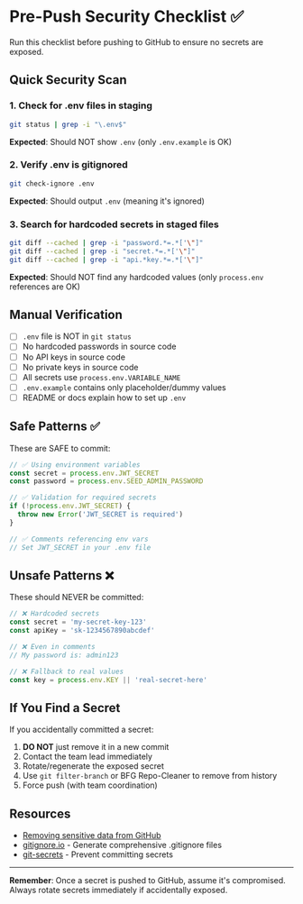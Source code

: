# Pre-Push Security Checklist ✅

Run this checklist before pushing to GitHub to ensure no secrets are exposed.

## Quick Security Scan

### 1. Check for .env files in staging
```bash
git status | grep -i "\.env$"
```
**Expected**: Should NOT show `.env` (only `.env.example` is OK)

### 2. Verify .env is gitignored
```bash
git check-ignore .env
```
**Expected**: Should output `.env` (meaning it's ignored)

### 3. Search for hardcoded secrets in staged files
```bash
git diff --cached | grep -i "password.*=.*['\"]"
git diff --cached | grep -i "secret.*=.*['\"]"
git diff --cached | grep -i "api.*key.*=.*['\"]"
```
**Expected**: Should NOT find any hardcoded values (only `process.env` references are OK)

## Manual Verification

- [ ] `.env` file is NOT in `git status`
- [ ] No hardcoded passwords in source code
- [ ] No API keys in source code
- [ ] No private keys in source code
- [ ] All secrets use `process.env.VARIABLE_NAME`
- [ ] `.env.example` contains only placeholder/dummy values
- [ ] README or docs explain how to set up `.env`

## Safe Patterns ✅

These are SAFE to commit:
```javascript
// ✅ Using environment variables
const secret = process.env.JWT_SECRET
const password = process.env.SEED_ADMIN_PASSWORD

// ✅ Validation for required secrets
if (!process.env.JWT_SECRET) {
  throw new Error('JWT_SECRET is required')
}

// ✅ Comments referencing env vars
// Set JWT_SECRET in your .env file
```

## Unsafe Patterns ❌

These should NEVER be committed:
```javascript
// ❌ Hardcoded secrets
const secret = 'my-secret-key-123'
const apiKey = 'sk-1234567890abcdef'

// ❌ Even in comments
// My password is: admin123

// ❌ Fallback to real values
const key = process.env.KEY || 'real-secret-here'
```

## If You Find a Secret

If you accidentally committed a secret:

1. **DO NOT** just remove it in a new commit
2. Contact the team lead immediately
3. Rotate/regenerate the exposed secret
4. Use `git filter-branch` or BFG Repo-Cleaner to remove from history
5. Force push (with team coordination)

## Resources

- [Removing sensitive data from GitHub](https://docs.github.com/en/authentication/keeping-your-account-and-data-secure/removing-sensitive-data-from-a-repository)
- [gitignore.io](https://www.gitignore.io/) - Generate comprehensive .gitignore files
- [git-secrets](https://github.com/awslabs/git-secrets) - Prevent committing secrets

---

**Remember**: Once a secret is pushed to GitHub, assume it's compromised. Always rotate secrets immediately if accidentally exposed.
